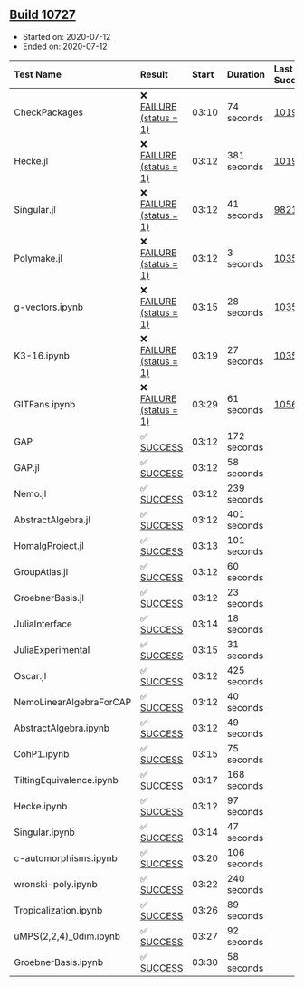 ## [Build 10727](https://oscarci.mathematik.uni-kl.de/job/oscar/10727/)

* Started on: 2020-07-12
* Ended on: 2020-07-12

| Test Name    | Result | Start | Duration | Last Success | First Failure |
|:-------------|:-------|:------|:---------|:-------------|:--------------|
| CheckPackages | ❌ [FAILURE (status = 1)](https://oscarci.mathematik.uni-kl.de/job/oscar/10727/artifact/logs/build-10727/CheckPackages.log) | 03:10 | 74 seconds | [10197](https://oscarci.mathematik.uni-kl.de/job/oscar/10197/) | [10198](https://oscarci.mathematik.uni-kl.de/job/oscar/10198/) |
| Hecke.jl | ❌ [FAILURE (status = 1)](https://oscarci.mathematik.uni-kl.de/job/oscar/10727/artifact/logs/build-10727/Hecke.jl.log) | 03:12 | 381 seconds | [10197](https://oscarci.mathematik.uni-kl.de/job/oscar/10197/) | [10198](https://oscarci.mathematik.uni-kl.de/job/oscar/10198/) |
| Singular.jl | ❌ [FAILURE (status = 1)](https://oscarci.mathematik.uni-kl.de/job/oscar/10727/artifact/logs/build-10727/Singular.jl.log) | 03:12 | 41 seconds | [9821](https://oscarci.mathematik.uni-kl.de/job/oscar/9821/) | [9822](https://oscarci.mathematik.uni-kl.de/job/oscar/9822/) |
| Polymake.jl | ❌ [FAILURE (status = 1)](https://oscarci.mathematik.uni-kl.de/job/oscar/10727/artifact/logs/build-10727/Polymake.jl.log) | 03:12 | 3 seconds | [10356](https://oscarci.mathematik.uni-kl.de/job/oscar/10356/) | [10357](https://oscarci.mathematik.uni-kl.de/job/oscar/10357/) |
| g-vectors.ipynb | ❌ [FAILURE (status = 1)](https://oscarci.mathematik.uni-kl.de/job/oscar/10727/artifact/logs/build-10727/g-vectors.ipynb.log) | 03:15 | 28 seconds | [10356](https://oscarci.mathematik.uni-kl.de/job/oscar/10356/) | [10357](https://oscarci.mathematik.uni-kl.de/job/oscar/10357/) |
| K3-16.ipynb | ❌ [FAILURE (status = 1)](https://oscarci.mathematik.uni-kl.de/job/oscar/10727/artifact/logs/build-10727/K3-16.ipynb.log) | 03:19 | 27 seconds | [10356](https://oscarci.mathematik.uni-kl.de/job/oscar/10356/) | [10357](https://oscarci.mathematik.uni-kl.de/job/oscar/10357/) |
| GITFans.ipynb | ❌ [FAILURE (status = 1)](https://oscarci.mathematik.uni-kl.de/job/oscar/10727/artifact/logs/build-10727/GITFans.ipynb.log) | 03:29 | 61 seconds | [10566](https://oscarci.mathematik.uni-kl.de/job/oscar/10566/) | [10567](https://oscarci.mathematik.uni-kl.de/job/oscar/10567/) |
| GAP | ✅ [SUCCESS](https://oscarci.mathematik.uni-kl.de/job/oscar/10727/artifact/logs/build-10727/GAP.log) | 03:12 | 172 seconds |  |  |
| GAP.jl | ✅ [SUCCESS](https://oscarci.mathematik.uni-kl.de/job/oscar/10727/artifact/logs/build-10727/GAP.jl.log) | 03:12 | 58 seconds |  |  |
| Nemo.jl | ✅ [SUCCESS](https://oscarci.mathematik.uni-kl.de/job/oscar/10727/artifact/logs/build-10727/Nemo.jl.log) | 03:12 | 239 seconds |  |  |
| AbstractAlgebra.jl | ✅ [SUCCESS](https://oscarci.mathematik.uni-kl.de/job/oscar/10727/artifact/logs/build-10727/AbstractAlgebra.jl.log) | 03:12 | 401 seconds |  |  |
| HomalgProject.jl | ✅ [SUCCESS](https://oscarci.mathematik.uni-kl.de/job/oscar/10727/artifact/logs/build-10727/HomalgProject.jl.log) | 03:13 | 101 seconds |  |  |
| GroupAtlas.jl | ✅ [SUCCESS](https://oscarci.mathematik.uni-kl.de/job/oscar/10727/artifact/logs/build-10727/GroupAtlas.jl.log) | 03:12 | 60 seconds |  |  |
| GroebnerBasis.jl | ✅ [SUCCESS](https://oscarci.mathematik.uni-kl.de/job/oscar/10727/artifact/logs/build-10727/GroebnerBasis.jl.log) | 03:12 | 23 seconds |  |  |
| JuliaInterface | ✅ [SUCCESS](https://oscarci.mathematik.uni-kl.de/job/oscar/10727/artifact/logs/build-10727/JuliaInterface.log) | 03:14 | 18 seconds |  |  |
| JuliaExperimental | ✅ [SUCCESS](https://oscarci.mathematik.uni-kl.de/job/oscar/10727/artifact/logs/build-10727/JuliaExperimental.log) | 03:15 | 31 seconds |  |  |
| Oscar.jl | ✅ [SUCCESS](https://oscarci.mathematik.uni-kl.de/job/oscar/10727/artifact/logs/build-10727/Oscar.jl.log) | 03:12 | 425 seconds |  |  |
| NemoLinearAlgebraForCAP | ✅ [SUCCESS](https://oscarci.mathematik.uni-kl.de/job/oscar/10727/artifact/logs/build-10727/NemoLinearAlgebraForCAP.log) | 03:12 | 40 seconds |  |  |
| AbstractAlgebra.ipynb | ✅ [SUCCESS](https://oscarci.mathematik.uni-kl.de/job/oscar/10727/artifact/logs/build-10727/AbstractAlgebra.ipynb.log) | 03:12 | 49 seconds |  |  |
| CohP1.ipynb | ✅ [SUCCESS](https://oscarci.mathematik.uni-kl.de/job/oscar/10727/artifact/logs/build-10727/CohP1.ipynb.log) | 03:15 | 75 seconds |  |  |
| TiltingEquivalence.ipynb | ✅ [SUCCESS](https://oscarci.mathematik.uni-kl.de/job/oscar/10727/artifact/logs/build-10727/TiltingEquivalence.ipynb.log) | 03:17 | 168 seconds |  |  |
| Hecke.ipynb | ✅ [SUCCESS](https://oscarci.mathematik.uni-kl.de/job/oscar/10727/artifact/logs/build-10727/Hecke.ipynb.log) | 03:12 | 97 seconds |  |  |
| Singular.ipynb | ✅ [SUCCESS](https://oscarci.mathematik.uni-kl.de/job/oscar/10727/artifact/logs/build-10727/Singular.ipynb.log) | 03:14 | 47 seconds |  |  |
| c-automorphisms.ipynb | ✅ [SUCCESS](https://oscarci.mathematik.uni-kl.de/job/oscar/10727/artifact/logs/build-10727/c-automorphisms.ipynb.log) | 03:20 | 106 seconds |  |  |
| wronski-poly.ipynb | ✅ [SUCCESS](https://oscarci.mathematik.uni-kl.de/job/oscar/10727/artifact/logs/build-10727/wronski-poly.ipynb.log) | 03:22 | 240 seconds |  |  |
| Tropicalization.ipynb | ✅ [SUCCESS](https://oscarci.mathematik.uni-kl.de/job/oscar/10727/artifact/logs/build-10727/Tropicalization.ipynb.log) | 03:26 | 89 seconds |  |  |
| uMPS(2,2,4)_0dim.ipynb | ✅ [SUCCESS](https://oscarci.mathematik.uni-kl.de/job/oscar/10727/artifact/logs/build-10727/uMPS-2-2-4-_0dim.ipynb.log) | 03:27 | 92 seconds |  |  |
| GroebnerBasis.ipynb | ✅ [SUCCESS](https://oscarci.mathematik.uni-kl.de/job/oscar/10727/artifact/logs/build-10727/GroebnerBasis.ipynb.log) | 03:30 | 58 seconds |  |  |
